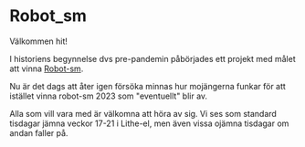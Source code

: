 # Robot_sm

Välkommen hit!

I historiens begynnelse dvs pre-pandemin påbörjades ett projekt med målet att vinna [Robot-sm](https://www.robotsm.se/hem/).

Nu är det dags att åter igen försöka minnas hur mojängerna funkar för att istället vinna robot-sm 2023 som "eventuellt" blir av. 

Alla som vill vara med är välkomna att höra av sig. Vi ses som standard tisdagar jämna veckor 17-21 i Lithe-el, men även vissa ojämna tisdagar om andan faller på. 

